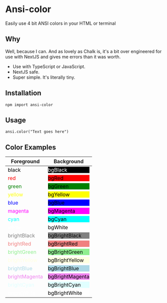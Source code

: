 # Ansi-color
Easily use 4 bit ANSI colors in your HTML or terminal 

## Why
Well, because I can. And as lovely as Chalk is, it's a bit over engineered for use with NextJS and gives me errors than it was worth.

<ul>
 <li>Use with TypeScript or JavaScript.</li>
 <li>NextJS safe.</li>
 <li>Super simple. It's literally tiny.</li>
</ul>

## Installation

```
npm import ansi-color
```

## Usage
```
ansi.color("Text goes here")
```

## Color Examples

| Foreground                         | Background                                            |  
| ---------------------------------- | ----------------------------------------------------- |
| <div style="color: black;">black</div> | <div style="color: white; background: black;">bgBlack</div> |
| <div style="color: red;">red</div> | <div style="color: black; background: red;">bgRed</div> |
| <div style="color: green;">green</div> | <div style="color: black; background: green;">bgGreen</div> |
| <div style="color: yellow;">yellow</div> | <div style="color: black; background: yellow;">bgYellow</div> |
| <div style="color: blue;">blue</div> | <div style="color: black; background: blue;">bgBlue</div> |
| <div style="color: magenta;">magenta</div> | <div style="color: black; background: magenta;">bgMagenta</div> |
| <div style="color: cyan;">cyan</div> | <div style="color: black; background: cyan;">bgCyan</div> |
| <div style="color: white;">white</div> | <div style="color: black; background: white;">bgWhite</div> |
| <div style="color: gray;">brightBlack</div> | <div style="color: black; background: gray;">bgBrightBlack</div> |
| <div style="color: lightcoral;">brightRed</div> | <div style="color: black; background: lightcoral;">bgBrightRed</div> |
| <div style="color: lightgreen;">brightGreen</div> | <div style="color: black; background: lightgreen;">bgBrightGreen</div> |
| <div style="color: lightyellow;">brightYellow</div> | <div style="color: black; background: lightyellow;">bgBrightYellow</div> |
| <div style="color: lightblue;">brightBlue</div> | <div style="color: black; background: lightblue;">bgBrightBlue</div> |
| <div style="color: violet;">brightMagenta</div> | <div style="color: black; background: violet;">bgBrightMagenta</div> |
| <div style="color: lightcyan;">brightCyan</div> | <div style="color: black; background: lightcyan;">bgBrightCyan</div> |
| <div style="color: white;">brightWhite</div> | <div style="color: black; background: white;">bgBrightWhite</div> |